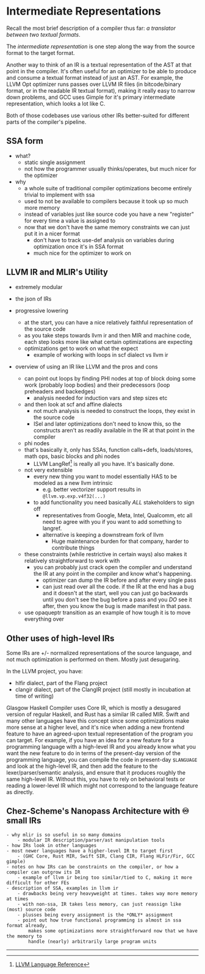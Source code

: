 # Intermediate Representations

Recall the most brief description of a compiler thus far: *a translator between two textual formats*.

The *intermediate representation* is one step along the way from the source format to the target format.

Another way to think of an IR is a textual representation of the AST at that point in the compiler.
It's often useful for an optimizer to be able to produce and consume a textual format instead of just an AST.
For example, the LLVM Opt optimizer runs passes over LLVM IR files (in bitcode/binary format, or in the readable IR textual format), making it really easy to narrow down problems, and GCC uses Gimple for it's primary intermediate representation, which looks a lot like C.

Both of those codebases use various other IRs better-suited for different parts of the compiler's pipeline.

## SSA form

- what?
    - static single assignment
    - not how the programmer usually thinks/operates, but much nicer for the optimizer
- why
    - a whole suite of traditional compiler optimizations become entirely trivial to implement with ssa
    - used to not be available to compilers because it took up so much more memory
    - instead of variables just like source code you have a new "register"
        for every time a value is assigned to
    - now that we don't have the same memory constraints we can just put it in a nicer format
        - don't have to track use-def analysis on variables during optimization once it's in SSA format
        - much nice for the optimizer to work on

## LLVM IR and MLIR's Utility

- extremely modular
- the json of IRs
- progressive lowering
    - at the start, you can have a nice relatively faithful representation of the source code
    - as you take steps towards llvm ir and then MIR and machine code, each step looks more like what certain optimizations are expecting
    - optimizations get to work on what the expect
        - example of working with loops in scf dialect vs llvm ir

- overview of using an IR like LLVM and the pros and cons
    - can point out loops by finding PHI nodes at top of block doing some work (probably loop bodies) and their predecessors (loop preheaders and backedges)
        - analysis needed for induction vars and step sizes etc
    - and then look at scf and affine dialects
        - not much analysis is needed to construct the loops, they exist in the source code
        - ISel and later optimizations don't need to know this, so the constructs aren't as readily available in the IR at that point in the compiler
    - phi nodes
    - that's basically it, only has SSAs, function calls+defs, loads/stores, math ops, basic blocks and phi nodes
        - LLVM LangRef[^langref] is really all you have. It's basically done.
    - not very extensible
        - every new thing you want to model essentially HAS to be modeled as a new llvm intrinsic
            - e.g. better vectorizer support results in `@llvm.vp.exp.v4f32(...)`
        - to add functionality you need basically *ALL* stakeholders to sign off
            - representatives from Google, Meta, Intel, Qualcomm, etc all need to agree with you if you want to add something to langref.
            - alternative is keeping a downstream fork of llvm
                - Huge maintenance burden for that company, harder to contribute things
    - these constraints (while restrictive in certain ways) also makes it relatively straightforward to work with
        - you can probably just crack open the compiler and understand the IR at any point in the compiler and know what's happening.
            - optimizer can dump the IR before and after every single pass
            - can just read over all the code. if the IR at the end has a bug and it doesn't at the start, well you can just go backwards until you don't see the bug before a pass and you *DO* see it after, then you know the bug is made manifest in that pass.
    - use opaqueptr transition as an example of how tough it is to move everything over


## Other uses of high-level IRs

Some IRs are +/- normalized representations of the source language, and not much optimization is performed on them.
Mostly just desugaring.

In the LLVM project, you have:

- hlfir dialect, part of the Flang project
- clangir dialect, part of the ClangIR project (still mostly in incubation at time of writing)

Glasgow Haskell Compiler uses Core IR, which is mostly a desugared version of regular Haskell, and Rust has a similar IR called MIR.
Swift and many other languages have this concept since some optimizations make more sense at a higher level, and it's nice when adding a new frontend feature to have an agreed-upon textual representation of the program you can target.
For example, if you have an idea for a new feature for a programming language with a high-level IR and you already know what you want the new feature to do in terms of the present-day version of the programming language, you can compile the code in present-day `$LANGUAGE` and look at the high-level IR, and then add the feature to the lexer/parser/semantic analysis, and ensure that it produces roughly the same high-level IR.
Without this, you have to rely on behavioral tests or reading a lower-level IR which might not correspond to the language feature as directly.

## Chez-Scheme's Nanopass Architecture with ♾️ small IRs

~~~admonish todo
- why mlir is so useful in so many domains
    - modular IR description/parser/ast manipulation tools
- how IRs look in other languages
- most newer languages have a higher-level IR to target first
    - (GHC Core, Rust MIR, Swift SIR, Clang CIR, Flang HLFir/Fir, GCC gimple)
- notes on how IRs can be constraints on the compiler, or how a compiler can outgrow its IR
    - example of llvm ir being too similar/tied to C, making it more difficult for other FEs
- description of SSA, examples in llvm ir
    - drawbacks being very heavyweight at times. takes way more memory at times
    - with non-ssa, IR takes less memory, can just reassign like (most) source code
    - plusses being every assignment is the *ONLY* assignment
    - point out how true functional programming is almost in ssa format already,
        makes some optimizations more straightforward now that we have the memory to
        handle (nearly) arbitrarily large program units
~~~

---

[^carruth_opt]: [Understanding Compiler Optimization - Chandler Carruth - Opening Keynote Meeting C++ 2015](https://www.youtube.com/watch?v=FnGCDLhaxKU&list=WL&index=1)
    - starts talking about IRs at 9m in
[^langref]: [LLVM Language Reference](https://llvm.org/docs/LangRef.html)
[^ssa_construction]: [Simple and Efficient Construction of Static Single Assignment Form](https://bernsteinbear.com/assets/img/braun13cc.pdf)
[^proglangdoc]: [Blog post on PL development](https://docs.google.com/document/d/e/2PACX-1vSPUfmDiniZy0yn9wjqag8lWOg4Kei_3EXy03EB_pQ-5elwacy0IBZjFyOsjrehIldvhUq0_odDY0Ft/pub)
